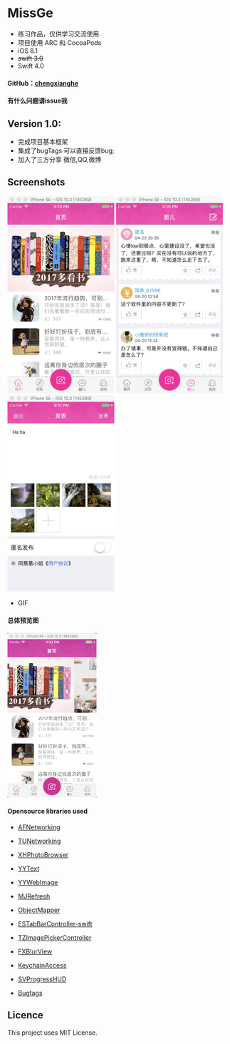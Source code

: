 # MissGe

- 练习作品，仅供学习交流使用. 
- 项目使用 ARC 和 CocoaPods 
- iOS 8.1
- ~~swift 3.0~~ 
- Swift 4.0


#### GitHub：[chengxianghe](https://github.com/chengxianghe) 

#### 有什么问题请issue我

## Version 1.0:
- 完成项目基本框架
- 集成了bugTags 可以直接反馈bug;
- 加入了三方分享 微信,QQ,微博


## Screenshots

<img src="https://github.com/chengxianghe/watch-gif/blob/master/missge/Jietu20170424-211032@2x.jpg?raw=true" width = "240" alt="首页预览图"/>

<img src="https://github.com/chengxianghe/watch-gif/blob/master/missge/Jietu20170424-211054@2x.jpg?raw=true" width = "240" alt="圈子预览图"/>

<img src="https://github.com/chengxianghe/watch-gif/blob/master/missge/Jietu20170424-211138@2x.jpg?raw=true" width = "240" alt="发表预览图"/>

- GIF

#### 总体预览图
![image](https://github.com/chengxianghe/watch-gif/blob/master/missge/2017-04-24%2016_46_21.gif?raw=true)

#### Opensource libraries used

- [AFNetworking](https://github.com/AFNetworking/AFNetworking)
- [TUNetworking](https://github.com/chengxianghe/TUNetworking)
- [XHPhotoBrowser](https://github.com/chengxianghe/XHPhotoBrowser)
- [YYText](https://github.com/ibireme/YYText)
- [YYWebImage](https://github.com/ibireme/YYWebImage)
- [MJRefresh](https://github.com/CoderMJLee/MJRefresh)

- [ObjectMapper](https://github.com/Hearst-DD/ObjectMapper)
- [ESTabBarController-swift](https://github.com/eggswift/ESTabBarController)
- [TZImagePickerController](https://github.com/banchichen/TZImagePickerController)
- [FXBlurView](https://github.com/nicklockwood/FXBlurView)
- [KeychainAccess](https://github.com/kishikawakatsumi/KeychainAccess)
- [SVProgressHUD](https://github.com/TransitApp/SVProgressHUD)
- [Bugtags](https://github.com/bugtags/Bugtags-iOS)

## Licence

This project uses MIT License.
